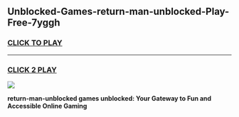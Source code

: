 
## Unblocked-Games-return-man-unblocked-Play-Free-7yggh
<h3>
<a href="https://premium76.site?title=return-man-unblocked&ref=12A">CLICK TO PLAY</a></h3>
<hr>

<h3>
<a href="https://premium76.site?title=return-man-unblocked&ref=12A">CLICK 2 PLAY</a>
  
</h3>

<a href="https://premium76.site?title=return-man-unblocked&ref=12A"><img src="https://clearcache.store/games.png"></a>


**return-man-unblocked games unblocked: Your Gateway to Fun and Accessible Online Gaming**
